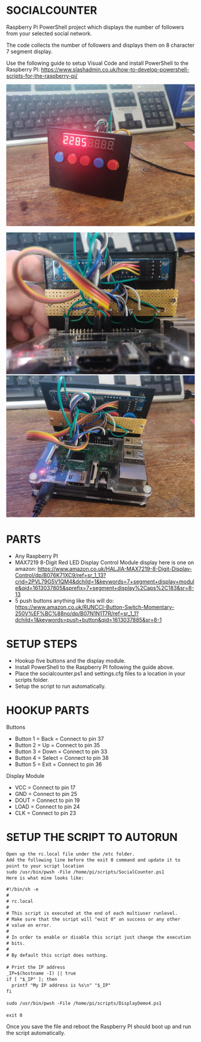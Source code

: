 # SOCIALCOUNTER

Raspberry Pi PowerShell project which displays the number of followers from your selected social network.

The code collects the number of followers and displays them on 8 character 7 segment display.

Use the following guide to setup Visual Code and install PowerShell to the Raspberry PI: https://www.slashadmin.co.uk/how-to-develop-powershell-scripts-for-the-raspberry-pi/

![alt text](https://github.com/slashadminsource/SocialCounter/blob/master/images/front.jpg?raw=true)

![alt text](https://github.com/slashadminsource/SocialCounter/blob/master/images/back.jpg?raw=true)
![alt text](https://github.com/slashadminsource/SocialCounter/blob/master/images/back2.jpg?raw=true)

# PARTS

- Any Raspberry PI
- MAX7219 8-Digit Red LED Display Control Module display here is one on amazon: https://www.amazon.co.uk/HALJIA-MAX7219-8-Digit-Display-Control/dp/B076K71XC9/ref=sr_1_13?crid=2PVL79G5V1QM4&dchild=1&keywords=7+segment+display+module&qid=1613037805&sprefix=7+segment+display%2Caps%2C183&sr=8-13
- 5 push buttons anything like this will do: https://www.amazon.co.uk/RUNCCI-Button-Switch-Momentary-250V%EF%BC%88no/dp/B07N1N1T7R/ref=sr_1_1?dchild=1&keywords=push+button&qid=1613037885&sr=8-1

# SETUP STEPS

- Hookup five buttons and the display module. 
- Install PowerShell to the Raspberry PI following the guide above. 
- Place the socialcounter.ps1 and settings.cfg files to a location in your scripts folder. 
- Setup the script to run automatically.

  

# HOOKUP PARTS

Buttons

- Button 1 = Back = Connect to pin 37
- Button 2 = Up = Connect to pin 35
- Button 3 = Down = Connect to pin 33
- Button 4 = Select = Connect to pin 38 
- Button 5 = Exit = Connect to pin 36

Display Module

- VCC =  Connect to pin 17 
- GND = Connect to pin 25 
- DOUT = Connect to pin 19 
- LOAD = Connect to pin 24 
- CLK = Connect to pin 23

# SETUP THE SCRIPT TO AUTORUN

```
Open up the rc.local file under the /etc folder.
Add the following line before the exit 0 command and update it to point to your script location
sudo /usr/bin/pwsh -File /home/pi/scripts/SocialCounter.ps1
Here is what mine looks like:
```

```
#!/bin/sh -e
#
# rc.local
#
# This script is executed at the end of each multiuser runlevel.
# Make sure that the script will "exit 0" on success or any other
# value on error.
#
# In order to enable or disable this script just change the execution
# bits.
#
# By default this script does nothing.

# Print the IP address
_IP=$(hostname -I) || true
if [ "$_IP" ]; then
  printf "My IP address is %s\n" "$_IP"
fi

sudo /usr/bin/pwsh -File /home/pi/scripts/DisplayDemo4.ps1

exit 0
```

Once you save the file and reboot the Raspberry PI should boot up and run the script automatically.
